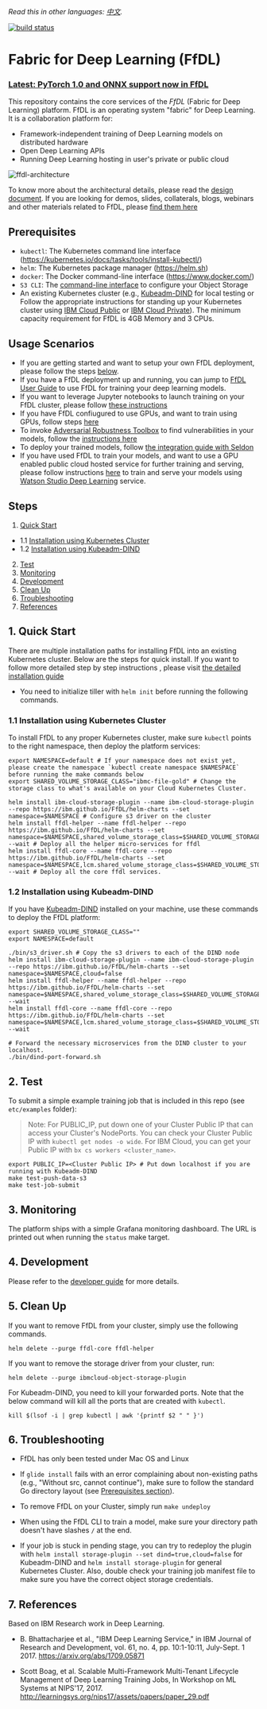 *Read this in other languages: [中文](README-cn.md).*

[![build status](https://travis-ci.org/IBM/FfDL.svg?branch=master)](https://travis-ci.org/IBM/FfDL)

# Fabric for Deep Learning (FfDL)

### [Latest: PyTorch 1.0 and ONNX support now in FfDL](/etc/examples/PyTorch.md)

This repository contains the core services of the *FfDL* (Fabric for Deep Learning) platform. FfDL is an operating system "fabric" for Deep Learning. It is a collaboration platform for:
- Framework-independent training of Deep Learning models on distributed hardware
- Open Deep Learning APIs  
- Running Deep Learning hosting in user's private or public cloud

![ffdl-architecture](docs/images/ffdl-architecture.png)

To know more about the architectural details, please read the [design document](design/design_docs.md). If you are looking for demos, slides, collaterals, blogs, webinars and other materials related to FfDL, please [find them here](demos)

## Prerequisites

* `kubectl`: The Kubernetes command line interface (https://kubernetes.io/docs/tasks/tools/install-kubectl/)
* `helm`: The Kubernetes package manager (https://helm.sh)
* `docker`: The Docker command-line interface (https://www.docker.com/)
* `S3 CLI`: The [command-line interface](https://aws.amazon.com/cli/) to configure your Object Storage
* An existing Kubernetes cluster (e.g., [Kubeadm-DIND](https://github.com/kubernetes-sigs/kubeadm-dind-cluster#using-preconfigured-scripts) for local testing or Follow the appropriate instructions for standing up your Kubernetes cluster using [IBM Cloud Public](https://github.com/IBM/container-journey-template/blob/master/README.md) or [IBM Cloud Private](https://github.com/IBM/deploy-ibm-cloud-private/blob/master/README.md)). The minimum capacity requirement for FfDL is 4GB Memory and 3 CPUs.
  <!-- For Minikube, use the command `make minikube` to start Minikube and set up local network routes. Minikube **v0.25.1** is tested with Travis CI. -->

## Usage Scenarios

* If you are getting started and want to setup your own FfDL deployment, please follow the steps [below](#1-quick-start).
* If you have a FfDL deployment up and running, you can jump to [FfDL User Guide](docs/user-guide.md) to use FfDL for training your deep learning models.
* If you want to leverage Jupyter notebooks to launch training on your FfDL cluster, please follow [these instructions](etc/notebooks/art)
* If you have FfDL confiugured to use GPUs, and want to train using GPUs, follow steps [here](docs/gpu-guide.md)
* To invoke [Adversarial Robustness Toolbox](https://github.com/IBM/adversarial-robustness-toolbox) to find vulnerabilities in your models, follow the [instructions here](etc/notebooks/art)
* To deploy your trained models, follow [the integration guide with Seldon](community/FfDL-Seldon)
* If you have used FfDL to train your models, and want to use a GPU enabled public cloud hosted service for further training and serving, please follow instructions [here](etc/converter/ffdl-wml.md) to train and serve your models using [Watson Studio Deep Learning](https://www.ibm.com/cloud/deep-learning) service.

## Steps

1. [Quick Start](#1-quick-start)
  - 1.1 [Installation using Kubernetes Cluster](#11-installation-using-kubernetes-cluster)
  - 1.2 [Installation using Kubeadm-DIND](#12-installation-using-kubeadm-dind)
2. [Test](#2-test)
3. [Monitoring](#3-monitoring)
4. [Development](#4-development)
5. [Clean Up](#7-clean-up)
6. [Troubleshooting](#8-troubleshooting)
7. [References](#9-references)

## 1. Quick Start

There are multiple installation paths for installing FfDL into an existing Kubernetes cluster. Below are the steps for quick install. If you want to follow more detailed step by step instructions , please visit [the detailed installation guide](docs/detailed-installation-guide.md)

* You need to initialize tiller with `helm init` before running the following commands.

### 1.1 Installation using Kubernetes Cluster

To install FfDL to any proper Kubernetes cluster, make sure `kubectl` points to the right namespace,
then deploy the platform services:

``` shell
export NAMESPACE=default # If your namespace does not exist yet, please create the namespace `kubectl create namespace $NAMESPACE` before running the make commands below
export SHARED_VOLUME_STORAGE_CLASS="ibmc-file-gold" # Change the storage class to what's available on your Cloud Kubernetes Cluster.

helm install ibm-cloud-storage-plugin --name ibm-cloud-storage-plugin --repo https://ibm.github.io/FfDL/helm-charts --set namespace=$NAMESPACE # Configure s3 driver on the cluster
helm install ffdl-helper --name ffdl-helper --repo https://ibm.github.io/FfDL/helm-charts --set namespace=$NAMESPACE,shared_volume_storage_class=$SHARED_VOLUME_STORAGE_CLASS --wait # Deploy all the helper micro-services for ffdl
helm install ffdl-core --name ffdl-core --repo https://ibm.github.io/FfDL/helm-charts --set namespace=$NAMESPACE,lcm.shared_volume_storage_class=$SHARED_VOLUME_STORAGE_CLASS --wait # Deploy all the core ffdl services.
```

### 1.2 Installation using Kubeadm-DIND

If you have [Kubeadm-DIND](https://github.com/kubernetes-sigs/kubeadm-dind-cluster#using-preconfigured-scripts) installed on your machine, use these commands to deploy the FfDL platform:
``` shell
export SHARED_VOLUME_STORAGE_CLASS=""
export NAMESPACE=default

./bin/s3_driver.sh # Copy the s3 drivers to each of the DIND node
helm install ibm-cloud-storage-plugin --name ibm-cloud-storage-plugin --repo https://ibm.github.io/FfDL/helm-charts --set namespace=$NAMESPACE,cloud=false
helm install ffdl-helper --name ffdl-helper --repo https://ibm.github.io/FfDL/helm-charts --set namespace=$NAMESPACE,shared_volume_storage_class=$SHARED_VOLUME_STORAGE_CLASS,localstorage=true --wait
helm install ffdl-core --name ffdl-core --repo https://ibm.github.io/FfDL/helm-charts --set namespace=$NAMESPACE,lcm.shared_volume_storage_class=$SHARED_VOLUME_STORAGE_CLASS --wait

# Forward the necessary microservices from the DIND cluster to your localhost.
./bin/dind-port-forward.sh
```

## 2. Test

To submit a simple example training job that is included in this repo (see `etc/examples` folder):
> Note: For PUBLIC_IP, put down one of your Cluster Public IP that can access your Cluster's NodePorts. You can check your Cluster Public IP with `kubectl get nodes -o wide`.
> For IBM Cloud, you can get your Public IP with `bx cs workers <cluster_name>`.

``` shell
export PUBLIC_IP=<Cluster Public IP> # Put down localhost if you are running with Kubeadm-DIND
make test-push-data-s3
make test-job-submit
```

## 3. Monitoring

The platform ships with a simple Grafana monitoring dashboard. The URL is printed out when running the `status` make target.

## 4. Development

Please refer to the [developer guide](docs/developer-guide.md) for more details.

## 5. Clean Up
If you want to remove FfDL from your cluster, simply use the following commands.
```shell
helm delete --purge ffdl-core ffdl-helper
```
If you want to remove the storage driver from your cluster, run:
```shell
helm delete --purge ibmcloud-object-storage-plugin
```
For Kubeadm-DIND, you need to kill your forwarded ports. Note that the below command will kill all the ports that are created with `kubectl`.
```shell
kill $(lsof -i | grep kubectl | awk '{printf $2 " " }')
```

## 6. Troubleshooting

* FfDL has only been tested under Mac OS and Linux
<!-- * The default Minikube driver under Mac OS is VirtualBox, which is known for having issues with networking.
  We generally recommend Mac OS users to install Minikube using the xhyve driver.

* Also, when testing locally with Minikube, make sure to point the `docker` CLI to Minikube's Docker daemon:
   ```
   eval $(minikube docker-env)
   ```
* If you run into DNS name resolution issues using Minikube, make sure that the system uses only `10.0.0.10`
  as the single nameserver. Using multiple nameservers can result in problems, in particular under Mac OS. -->

* If `glide install` fails with an error complaining about non-existing paths (e.g., "Without src, cannot continue"),
  make sure to follow the standard Go directory layout (see [Prerequisites section](#prerequisites)).

* To remove FfDL on your Cluster, simply run `make undeploy`

* When using the FfDL CLI to train a model, make sure your directory path doesn't have slashes `/` at the end.

* If your job is stuck in pending stage, you can try to redeploy the plugin with `helm install storage-plugin --set dind=true,cloud=false` for Kubeadm-DIND and `helm install storage-plugin` for general Kubernetes Cluster. Also, double check your training job manifest file to make sure you have the correct object storage credentials.

## 7. References

Based on IBM Research work in Deep Learning.

* B. Bhattacharjee et al., "IBM Deep Learning Service," in IBM Journal of Research and Development, vol. 61, no. 4, pp. 10:1-10:11, July-Sept. 1 2017.   https://arxiv.org/abs/1709.05871

* Scott Boag, et al. Scalable Multi-Framework Multi-Tenant Lifecycle Management of Deep Learning Training Jobs, In Workshop on ML Systems at NIPS'17, 2017. http://learningsys.org/nips17/assets/papers/paper_29.pdf
